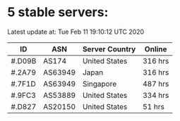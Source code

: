 # 5 stable servers:

Latest update at: Tue Feb 11 19:10:12 UTC 2020

| ID | ASN | Server Country | Online |
| -- | --- | -------------- | ------ |
| #.D09B | AS174 | United States | 316 hrs |
| #.2A79 | AS63949 | Japan | 316 hrs |
| #.7F1D | AS63949 | Singapore | 487 hrs |
| #.9FC3 | AS53889 | United States | 334 hrs |
| #.D827 | AS20150 | United States | 51 hrs |

